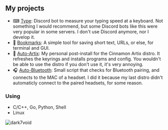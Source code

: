 ## My projects
- ⌨ [Type](https://github.com/dark7void/Type): Discord bot to measure your typing speed at a keyboard. Not something I would recommend, but some Discord bots like this were very popular in some servers. I don't use Discord anymore, nor I develop it.
- 📑 [Bookmarks](https://github.com/dark7void/Bookmarks): A simple tool for saving short text, URLs, or else, for terminal and GUI.
- 🐧 [Auto-Artix](https://github.com/dark7void/Auto-Artix): My personal post-install for the Cinnamon Artix distro. It refreshes the keyrings and installs programs and config. You wouldn't be able to use the distro if you don't use it, it's very annoying.
- 🎧 [Auto-Bluetooth](https://github.com/dark7void/Auto-bluetooth): Small script that checks for Bluetooth pairing, and connects to the MAC of a headset. I did it because my last distro didn't automaticly connect to the paired headsets, for some reason.

### Using
- C/C++, Go, Python, Shell
- Linux

<p><img align="left" src="https://github-readme-stats.vercel.app/api/top-langs?username=yogurtqq&show_icons=true&locale=en&layout=compact" alt="dark7void" /></p>
